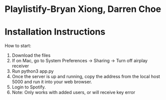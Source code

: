 # Playlistify-Bryan Xiong, Darren Choe



# Installation Instructions

How to start:
1. Download the files
2. If on Mac, go to System Preferences -> Sharing -> Turn off airplay receiver
3. Run python3 app.py
4. Once the server is up and running, copy the address from the local host 5000 and run it into your web browser.
5. Login to Spotify.
6. Note: Only works with added users, or will receive key error
